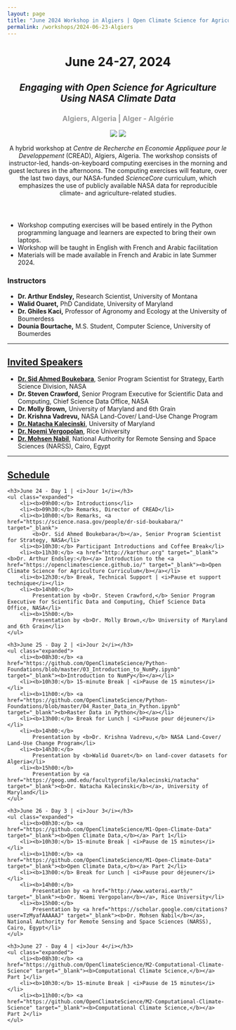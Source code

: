 ```yaml
---
layout: page
title: "June 2024 Workshop in Algiers | Open Climate Science for Agriculture"
permalink: /workshops/2024-06-23-Algiers
---
```


<header>
	<div class="container">
		<h1>June 24-27, 2024</h1>
	</div>
	<div class="container">
		<h2><i>Engaging with Open Science for Agriculture Using NASA Climate Data</i></h2>
	</div>
	<div class="container">
		<h3 style="color: #999999">Algiers, Algeria | Alger - Algérie</h3>
	</div>
	<div class="container sponsors">
		<img class="logo" id="nasa" style="margin: 0px;max-height: 180px"
			src="{{ site.baseurl }}/images/CREAD_logo.png"/>
		<img class="logo" id="nasa" style="margin: 0px;max-height: 180px"
			src="{{ site.baseurl }}/images/TOPS_badge_NASA.png"/>
	</div>
	<div class="container">
		<p>
			A hybrid workshop at <i>Centre de Recherche en Economie Appliquee pour le Developpement</i> (CREAD), Algiers, Algeria. The workshop consists of instructor-led, hands-on-keyboard computing exercises in the morning and guest lectures in the afternoons. The computing exercises will feature, over the last two days, our NASA-funded <i>ScienceCore</i> curriculum, which emphasizes the use of publicly available NASA data for reproducible climate- and agriculture-related studies.
		</p>
	</div>
</header>

<div class="container">
	<ul class="disclaimers">
		<li>Workshop computing exercises will be based entirely in the Python programming language and learners are expected to bring their own laptops.</li>
		<li>Workshop will be taught in English with French and Arabic facilitation</li>
		<li>Materials will be made available in French and Arabic in late Summer 2024.</li>
	</ul>
</div>

<div class="container">
	<h3>Instructors</h3>
	<ul class="disclaimers expanded">
		<li><b>Dr. Arthur Endsley,</b> Research Scientist, University of Montana</li>
		<li><b>Walid Ouaret,</b> PhD Candidate, University of Maryland</li>
		<li><b>Dr. Ghiles Kaci,</b> Professor of Agronomy and Ecology at the University of Boumerdess</li>
		<li><b>Dounia Bourtache,</b> M.S. Student, Computer Science, University of Boumerdes</li>
	</ul>
</div>

<div class="container">
	<hr />
	<h2><a id="invited-speakers" href="#invited-speakers">Invited Speakers</a></h2>
	<ul class="disclaimers expanded">
		<li><a href="https://science.nasa.gov/people/dr-sid-boukabara/" target="_blank">
			<b>Dr. Sid Ahmed Boukebara</b></a>, Senior Program Scientist for Strategy, Earth Science Division, NASA</li>
		<li>
			<b>Dr. Steven Crawford,</b> Senior Program Executive for Scientific Data and Computing, Chief Science Data Office, NASA</li>
		<li><b>Dr. Molly Brown,</b> University of Maryland and 6th Grain</li>
		<li><b>Dr. Krishna Vadrevu,</b> NASA Land-Cover/ Land-Use Change Program</li>
		<li><a href="https://geog.umd.edu/facultyprofile/kalecinski/natacha" target="_blank"><b>Dr. Natacha Kalecinski</b></a>, University of Maryland</li>
		<li><a href="http://www.waterai.earth/" target="_blank"><b>Dr. Noemi Vergopolan</b></a>, Rice University</li>
		<li><a href="https://scholar.google.com/citations?user=TzMyafAAAAAJ" target="_blank"><b>Dr. Mohsen Nabil</b></a>, National Authority for Remote Sensing and Space Sciences (NARSS), Cairo, Egypt</li>
	</ul>
</div>

<div class="container">
	<hr />
	<h2><a id="schedule" href="#schedule">Schedule</a></h2>

	<h3>June 24 - Day 1 | <i>Jour 1</i></h3>
	<ul class="expanded">
		<li><b>09h00:</b> Introductions</li>
		<li><b>09h30:</b> Remarks, Director of CREAD</li>
		<li><b>10h00:</b> Remarks, <a href="https://science.nasa.gov/people/dr-sid-boukabara/" target="_blank">
			<b>Dr. Sid Ahmed Boukebara</b></a>, Senior Program Scientist for Strategy, NASA</li>
		<li><b>10h30:</b> Participant Introductions and Coffee Break</li>
		<li><b>11h30:</b> <a href="http://karthur.org" target="_blank"><b>Dr. Arthur Endsley:</b></a> Introduction to the <a href="https://openclimatescience.github.io/" target="_blank"><b>Open Climate Science for Agriculture Curriculum</b></a></li>
		<li><b>12h30:</b> Break, Technical Support | <i>Pause et support technique</i></li>
		<li><b>14h00:</b>
			Presentation by <b>Dr. Steven Crawford,</b> Senior Program Executive for Scientific Data and Computing, Chief Science Data Office, NASA</li>
		<li><b>15h00:</b>
			Presentation by <b>Dr. Molly Brown,</b> University of Maryland and 6th Grain</li>
	</ul>

	<h3>June 25 - Day 2 | <i>Jour 2</i></h3>
	<ul class="expanded">
		<li><b>08h30:</b> <a href="https://github.com/OpenClimateScience/Python-Foundations/blob/master/03_Introduction_to_NumPy.ipynb" target="_blank"><b>Introduction to NumPy</b></a></li>
		<li><b>10h30:</b> 15-minute Break | <i>Pause de 15 minutes</i></li>
		<li><b>11h00:</b> <a href="https://github.com/OpenClimateScience/Python-Foundations/blob/master/04_Raster_Data_in_Python.ipynb" target="_blank"><b>Raster Data in Python</b></a></li>
		<li><b>13h00:</b> Break for Lunch | <i>Pause pour déjeuner</i></li>
		<li><b>14h00:</b>
			Presentation by <b>Dr. Krishna Vadrevu,</b> NASA Land-Cover/ Land-Use Change Program</li>
		<li><b>14h30:</b>
			Presentation by <b>Walid Ouaret</b> on land-cover datasets for Algeria</li>
		<li><b>15h00:</b>
			Presentation by <a href="https://geog.umd.edu/facultyprofile/kalecinski/natacha" target="_blank"><b>Dr. Natacha Kalecinski</b></a>, University of Maryland</li>
	</ul>

	<h3>June 26 - Day 3 | <i>Jour 3</i></h3>
	<ul class="expanded">
		<li><b>08h30:</b> <a href="https://github.com/OpenClimateScience/M1-Open-Climate-Data" target="_blank"><b>Open Climate Data,</b></a> Part 1</li>
		<li><b>10h30:</b> 15-minute Break | <i>Pause de 15 minutes</i></li>
		<li><b>11h00:</b> <a href="https://github.com/OpenClimateScience/M1-Open-Climate-Data" target="_blank"><b>Open Climate Data,</b></a> Part 2</li>
		<li><b>13h00:</b> Break for Lunch | <i>Pause pour déjeuner</i></li>
		<li><b>14h00:</b>
			Presentation by <a href="http://www.waterai.earth/" target="_blank"><b>Dr. Noemi Vergopolan</b></a>, Rice University</li>
		<li><b>15h00:</b>
			Presentation by <a href="https://scholar.google.com/citations?user=TzMyafAAAAAJ" target="_blank"><b>Dr. Mohsen Nabil</b></a>, National Authority for Remote Sensing and Space Sciences (NARSS), Cairo, Egypt</li>
	</ul>

	<h3>June 27 - Day 4 | <i>Jour 4</i></h3>
	<ul class="expanded">
		<li><b>08h30:</b> <a href="https://github.com/OpenClimateScience/M2-Computational-Climate-Science" target="_blank"><b>Computational Climate Science,</b></a> Part 1</li>
		<li><b>10h30:</b> 15-minute Break | <i>Pause de 15 minutes</i></li>
		<li><b>11h00:</b> <a href="https://github.com/OpenClimateScience/M2-Computational-Climate-Science" target="_blank"><b>Computational Climate Science,</b></a> Part 2</li>
	</ul>
</div>

<!--
<div class="container">
	<p style="color:#999;font-size:0.9em">
	All images from NASA.gov websites.
	</p>
</div>
-->
